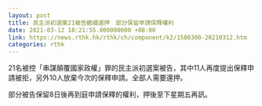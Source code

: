 ```yaml
---
layout: post
title: 民主派初選案21被告繼續還押　部分保留申請保釋權利
date: 2021-03-12 18:21:55.000000000 +08:00
link: https://news.rthk.hk/rthk/ch/component/k2/1580300-20210312.htm
categories: rthk
---
```


21名被控「串謀顛覆國家政權」罪的民主派初選案被告，其中11人再度提出保釋申請被拒，另外10人放棄今次的保釋申請。全部人需要還押。

部分被告保留8日後再到庭申請保釋的權利，押後至下星期五再訊。
